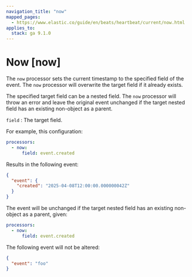```yaml
---
navigation_title: "now"
mapped_pages:
  - https://www.elastic.co/guide/en/beats/heartbeat/current/now.html
applies_to:
  stack: ga 9.1.0
---
```


# Now [now]

The `now` processor sets the current timestamp to the specified field of the event. The `now` processor will overwrite the target field if it already exists.

The specified target field can be a nested field. The `now` processor will throw an error and leave the original event unchanged if the target nested field has an existing non-object as a parent.

`field`
:   The target field.

For example, this configuration:

```yaml
processors:
  - now:
      field: event.created
```

Results in the following event:

```json
{
  "event": {
    "created": "2025-04-08T12:00:00.000000042Z"
  }
}
```

The event will be unchanged if the target nested field has an existing non-object as a parent, given:
```yaml
processors:
  - now:
      field: event.created
```

The following event will not be altered:

```json
{
  "event": "foo"
}
```
